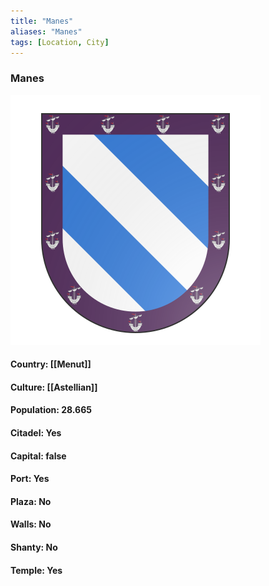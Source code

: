 ```yaml
---
title: "Manes"
aliases: "Manes"
tags: [Location, City]
---
```

### Manes
![](attachment/1caa006756c3d017b01eb7074206d5b2.svg)

#### Country: [[Menut]]

#### Culture: [[Astellian]]

#### Population: 28.665

#### Citadel: Yes

#### Capital: false

#### Port: Yes

#### Plaza: No

#### Walls: No

#### Shanty: No

#### Temple: Yes

